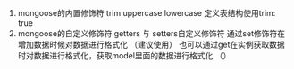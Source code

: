 <!-- mongoose 的一些 注意点-->

1. mongoose的内置修饰符
  trim uppercase lowercase
  定义表结构使用trim: true
2. mongoose的自定义修饰符
  getters 与 setters自定义修饰符
  通过set修饰符在增加数据时候对数据进行格式化 （建议使用）
  也可以通过get在实例获取数据时对数据进行格式化，获取model里面的数据进行格式化 （）
